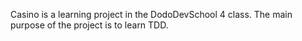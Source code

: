 Casino is a learning project in the DodoDevSchool 4 class. The main purpose of the project is to learn TDD.
